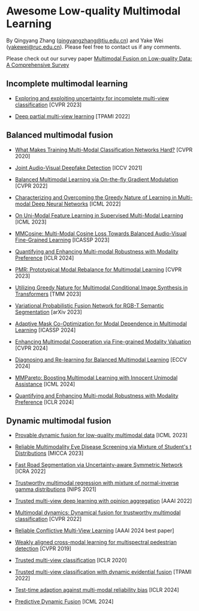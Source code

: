 # Awesome Low-quality Multimodal Learning

By Qingyang Zhang (qingyangzhang@tju.edu.cn) and Yake Wei (yakewei@ruc.edu.cn). Please feel free to contact us if any comments.

Please check out our survey paper [Multimodal Fusion on Low-quality Data: A Comprehensive Survey](http://arxiv.org/abs/2404.18947)


## Incomplete multimodal learning


- [Exploring and exploiting uncertainty for incomplete multi-view classification](https://openaccess.thecvf.com/content/CVPR2023/papers/Xie_Exploring_and_Exploiting_Uncertainty_for_Incomplete_Multi-View_Classification_CVPR_2023_paper.pdf) [CVPR 2023]

- [Deep partial multi-view learning](https://arxiv.org/pdf/2011.06170) [TPAMI 2022]

## Balanced multimodal fusion

- [What Makes Training Multi-Modal Classification Networks Hard?](https://arxiv.org/abs/1905.12681) [CVPR 2020]

- [Joint Audio-Visual Deepfake Detection](https://openaccess.thecvf.com/content/ICCV2021/papers/Zhou_Joint_Audio-Visual_Deepfake_Detection_ICCV_2021_paper.pdf) [ICCV 2021]

- [Balanced Multimodal Learning via On-the-fly Gradient Modulation](https://openaccess.thecvf.com/content/CVPR2022/papers/Peng_Balanced_Multimodal_Learning_via_On-the-Fly_Gradient_Modulation_CVPR_2022_paper.pdf) [CVPR 2022]

- [Characterizing and Overcoming the Greedy Nature of Learning in Multi-modal Deep Neural Networks](https://proceedings.mlr.press/v162/wu22d/wu22d.pdf) [ICML 2022]

- [On Uni-Modal Feature Learning in Supervised Multi-Modal Learning](https://proceedings.mlr.press/v202/du23e/du23e.pdf) [ICML 2023]

- [MMCosine: Multi-Modal Cosine Loss Towards Balanced Audio-Visual Fine-Grained Learning](https://arxiv.org/abs/2303.05338) [ICASSP 2023]

- [Quantifying and Enhancing Multi-modal Robustness with Modality Preference](https://arxiv.org/abs/2402.06244) [ICLR 2024]

- [PMR: Prototypical Modal Rebalance for Multimodal Learning](https://openaccess.thecvf.com/content/CVPR2023/papers/Fan_PMR_Prototypical_Modal_Rebalance_for_Multimodal_Learning_CVPR_2023_paper.pdf) [CVPR 2023]

- [Utilizing Greedy Nature for Multimodal Conditional Image Synthesis in Transformers](https://ieeexplore.ieee.org/document/10184483) [TMM 2023]

- [Variational Probabilistic Fusion Network for RGB-T Semantic Segmentation](https://arxiv.org/abs/2307.08536) [arXiv 2023]

- [Adaptive Mask Co-Optimization for Modal Dependence in Multimodal Learning](https://ieeexplore.ieee.org/document/10096641) [ICASSP 2024]

- [Enhancing Multimodal Cooperation via Fine-grained Modality Valuation](https://arxiv.org/abs/2309.06255) [CVPR 2024]

- [Diagnosing and Re-learning for Balanced Multimodal Learning](https://arxiv.org/pdf/2407.09705) [ECCV 2024]

- [MMPareto: Boosting Multimodal Learning with Innocent Unimodal Assistance](https://arxiv.org/pdf/2405.17730) [ICML 2024]
  
- [Quantifying and Enhancing Multi-modal Robustness with Modality Preference](https://arxiv.org/pdf/2402.06244) [ICLR 2024]

## Dynamic multimodal fusion

- [Provable dynamic fusion for low-quality multimodal data](https://proceedings.mlr.press/v202/zhang23ar/zhang23ar.pdf) [ICML 2023]

- [Reliable Multimodality Eye Disease Screening via Mixture of Student's t Distributions](https://arxiv.org/abs/2303.09790) [MICCA 2023]
- [Fast Road Segmentation via Uncertainty-aware Symmetric Network](https://arxiv.org/abs/2203.04537) [ICRA 2022]
- [Trustworthy multimodal regression with mixture of normal-inverse gamma distributions](https://arxiv.org/abs/2111.08456) [NIPS 2021]
- [Trusted multi-view deep learning with opinion aggregation](https://ojs.aaai.org/index.php/AAAI/article/view/20724) [AAAI 2022]
- [Multimodal dynamics: Dynamical fusion for trustworthy multimodal classification](https://openaccess.thecvf.com/content/CVPR2022/papers/Han_Multimodal_Dynamics_Dynamical_Fusion_for_Trustworthy_Multimodal_Classification_CVPR_2022_paper.pdf) [CVPR 2022]
- [Reliable Conflictive Multi-View Learning](https://arxiv.org/abs/2402.16897) [AAAI 2024 best paper]

- [Weakly aligned cross-modal learning for multispectral pedestrian detection](https://openaccess.thecvf.com/content_ICCV_2019/papers/Zhang_Weakly_Aligned_Cross-Modal_Learning_for_Multispectral_Pedestrian_Detection_ICCV_2019_paper.pdf) [CVPR 2019]
- [Trusted multi-view classification](https://openreview.net/pdf?id=OOsR8BzCnl5) [ICLR 2020]
- [Trusted multi-view classification with dynamic evidential fusion](https://arxiv.org/pdf/2204.11423) [TPAMI 2022]
- [Test-time adaption against multi-modal reliability bias](https://openreview.net/pdf?id=TPZRq4FALB) [ICLR 2024]
- [Predictive Dynamic Fusion](https://arxiv.org/pdf/2406.04802) [ICML 2024]

